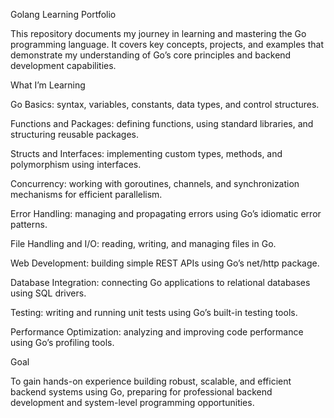 Golang Learning Portfolio

This repository documents my journey in learning and mastering the Go programming language. It covers key concepts, projects, and examples that demonstrate my understanding of Go’s core principles and backend development capabilities.

What I’m Learning

Go Basics: syntax, variables, constants, data types, and control structures.

Functions and Packages: defining functions, using standard libraries, and structuring reusable packages.

Structs and Interfaces: implementing custom types, methods, and polymorphism using interfaces.

Concurrency: working with goroutines, channels, and synchronization mechanisms for efficient parallelism.

Error Handling: managing and propagating errors using Go’s idiomatic error patterns.

File Handling and I/O: reading, writing, and managing files in Go.

Web Development: building simple REST APIs using Go’s net/http package.

Database Integration: connecting Go applications to relational databases using SQL drivers.

Testing: writing and running unit tests using Go’s built-in testing tools.

Performance Optimization: analyzing and improving code performance using Go’s profiling tools.

Goal

To gain hands-on experience building robust, scalable, and efficient backend systems using Go, preparing for professional backend development and system-level programming opportunities.
